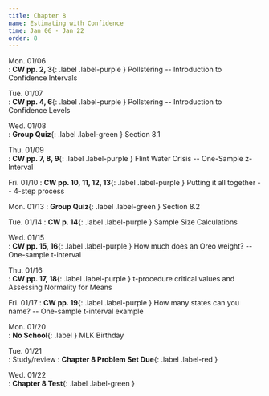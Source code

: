 ```yaml
---
title: Chapter 8
name: Estimating with Confidence
time: Jan 06 - Jan 22
order: 8
---
```


<!-- : **Standard 2.1**{: .label .label-yellow }
: **CW pp. 3, 4**{: .label .label-purple }
: **Group Quiz**{: .label .label-green } Section 2.1
: **Test Retake**{: .label .label-red} Chapter 4 Retake
: **No School**{: .label } Staff PD Day
: Practice
: **Chapter 2 Test**{: .label .label-green }
: **Chapter 2 Retake on Wed, 10/18**{: .label .label-red } -->


Mon. 01/06	
: **CW pp. 2, 3**{: .label .label-purple } Pollstering -- Introduction to Confidence Intervals

Tue. 01/07	
: **CW pp. 4, 6**{: .label .label-purple } Pollstering -- Introduction to Confidence Levels

Wed. 01/08	
: **Group Quiz**{: .label .label-green } Section 8.1

Thu. 01/09	
: **CW pp. 7, 8, 9**{: .label .label-purple } Flint Water Crisis -- One-Sample z-Interval

Fri. 01/10
: **CW pp. 10, 11, 12, 13**{: .label .label-purple } Putting it all together -- 4-step process
	
Mon. 01/13
: **Group Quiz**{: .label .label-green } Section 8.2

Tue. 01/14
: **CW p. 14**{: .label .label-purple } Sample Size Calculations

Wed. 01/15	
: **CW pp. 15, 16**{: .label .label-purple } How much does an Oreo weight? -- One-sample t-interval

Thu. 01/16	
: **CW pp. 17, 18**{: .label .label-purple } t-procedure critical values and Assessing Normality for Means

Fri. 01/17
: **CW pp. 19**{: .label .label-purple } How many states can you name? -- One-sample t-interval example
	
	
Mon. 01/20	
: **No School**{: .label } MLK Birthday

Tue. 01/21	
: Study/review
: **Chapter 8 Problem Set Due**{: .label .label-red }

Wed. 01/22	
: **Chapter 8 Test**{: .label .label-green }

<!--
Mon. 01/13
: **CW p. 2, 3**{: .label .label-purple } Bubble Basketball Day 1

Tue. 01/14	
: **CW p. 4, 5, 6, 7**{: .label .label-purple } Bubble Basketball Day 2

Wed. 01/15


Thu. 01/16	
Fri. 01/17	
	
	
Mon. 01/20	No School, MLK Birthday
Tue. 01/21	
Wed. 01/22	
Thu. 01/23	
Fri. 01/24	
	
	
Mon. 01/27	No School for students
Tue. 01/28	
Wed. 01/29	
Thu. 01/30	
Fri. 01/31	
	
	
Mon. 02/03	
Tue. 02/04	
Wed. 02/05	
Thu. 02/06	Open House
Fri. 02/07	
	
	
Mon. 02/10	
Tue. 02/11	
Wed. 02/12	
Thu. 02/13	
Fri. 02/14	No School, Lincoln's Birthday
	
	
Mon. 02/17	No School, Presidents Day
Tue. 02/18	
Wed. 02/19	
Thu. 02/20	
Fri. 02/21	
	
	
Mon. 02/24	
Tue. 02/25	
Wed. 02/26	
Thu. 02/27	
Fri. 02/28	
	
	
Mon. 03/03	
Tue. 03/04	
Wed. 03/05	
Thu. 03/06	
Fri. 03/07	
	
	
Mon. 03/10	
Tue. 03/11	
Wed. 03/12	
Thu. 03/13	
Fri. 03/14	No School
	
	
Mon. 03/17	
Tue. 03/18	
Wed. 03/19	
Thu. 03/20	
Fri. 03/21	
	
	
Mon. 03/24	
Tue. 03/25	
Wed. 03/26	
Thu. 03/27	
Fri. 03/28	
	
	
Mon. 03/31	Break
Tue. 04/01	Break
Wed. 04/02	Break
Thu. 04/03	Break
Fri. 04/04	Break
	
	
Mon. 04/07	
Tue. 04/08	
Wed. 04/09	
Thu. 04/10	
Fri. 04/11	
	
	
Mon. 04/14	
Tue. 04/15	
Wed. 04/16	
Thu. 04/17	
Fri. 04/18	
	
	
Mon. 04/21	
Tue. 04/22	
Wed. 04/23	
Thu. 04/24	
Fri. 04/25	
	
	
Mon. 04/28	
Tue. 04/29	
Wed. 04/30	
Thu. 05/01	
Fri. 05/02	
	
	
Mon. 05/05	
Tue. 05/06	
Wed. 05/07	
Thu. 05/08	
Fri. 05/09	
	
	
Mon. 05/12	
Tue. 05/13	
Wed. 05/14	
Thu. 05/15	
Fri. 05/16	No School, Malcolm X's Birthday
	
	
Mon. 05/19	
Tue. 05/20	
Wed. 05/21	
Thu. 05/22	
Fri. 05/23	
	
	
Mon. 05/26	No School, Memorial Day
Tue. 05/27	
Wed. 05/28	
Thu. 05/29	
Fri. 05/30	
	
	
Mon. 06/02	
Tue. 06/03	
Wed. 06/04	
Thu. 06/05	Last Day of School -->
